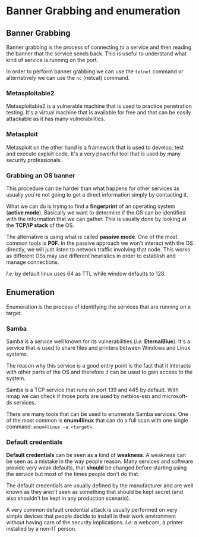 # Banner Grabbing and enumeration

## Banner Grabbing

Banner grabbing is the process of connecting to a service and then reading the banner that the service sends back. This is useful to understand what kind of service is running on the port.

In order to perform banner grabbing we can use the `telnet` command or alternatively we can use the `nc` (netcat) command.

### Metasploitable2

Metasploitable2 is a vulnerable machine that is used to practice penetration testing. It's a virtual machine that is available for free and that can be easily attackable as it has many vulnerabilities.

### Metasploit

Metasploit on the other hand is a framework that is used to develop, test and execute exploit code. It's a very powerful tool that is used by many security professionals.

### Grabbing an OS banner

This procedure can be harder than what happens for other services as usually you're not going to get a direct information simply by contacting it.

What we can do is trying to find a **fingerprint** of an operating system (**active mode**). Basically we want to determine if the OS can be identified with the information that we can gather. This is usually done by looking at the **TCP/IP stack** of the OS.

The alternative is using what is called **passive mode**. One of the most common tools is **P0F**. In the passive approach we won't interact with the OS directly, we will just listen to network traffic involving that node. This works as different OSs may use different heuristics in order to establish and manage connections.

*I.e:* by default linux uses 64 as TTL while window defaults to 128.

## Enumeration

Enumeration is the process of identifying the services that are running on a target.

### Samba

Samba is a service well known for its vulnerabilities (*i.e:* **EternalBlue**). It's a service that is used to share files and printers between Windows and Linux systems.

The reason why this service is a good entry point is the fact that it interacts with other parts of the OS and therefore it can be used to gain access to the system.

Samba is a TCP service that runs on port 139 and 445 by default. With nmap we can check if those ports are used by netbios-ssn and microsoft-ds services.

There are many tools that can be used to enumerate Samba services. One of the most common is **enum4linux** that can do a full scan with one single command: `enum4linux -a <target>`.

### Default credentials

**Default credentials** can be seen as a kind of **weakness**. A weakness can be seen as a mistake in the way people reason. Many services and software provide very weak defaults, that **should** be changed before starting using the service but most of the times people don't do that.

The default credentials are usually defined by the manufacturer and are well known as they aren't seen as something that should be kept secret (and also shouldn't be kept in any production scenario).

A very common default credential attack is usually performed on very simple devices that people decide to install in their work environment without having care of the security implications. *I.e:* a webcam, a printer installed by a non-IT person.
